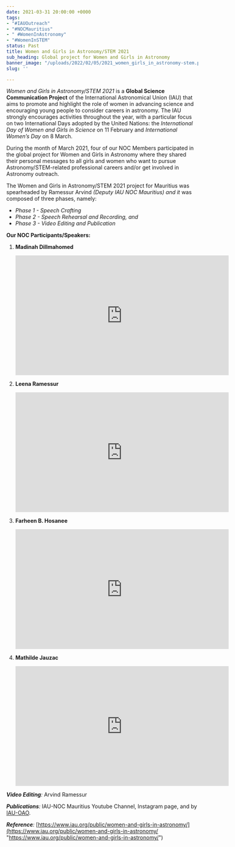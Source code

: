 ```yaml
---
date: 2021-03-31 20:00:00 +0000
tags:
- "#IAUOutreach"
- "#NOCMauritius"
- " #WomenInAstronomy"
- "#WomenInSTEM"
status: Past
title: Women and Girls in Astronomy/STEM 2021
sub_heading: Global project for Women and Girls in Astronomy
banner_image: "/uploads/2022/02/05/2021_women_girls_in_astronomy-stem.png"
slug: ''

---
```

_Women and Girls in Astronomy/STEM 2021_ is a **Global Science Communication Project** of the International Astronomical Union (IAU) that aims to promote and highlight the role of women in advancing science and encouraging young people to consider careers in astronomy. The IAU strongly encourages activities throughout the year, with a particular focus on two International Days adopted by the United Nations: the _International Day of Women and Girls in Science_ on 11 February and _International Women’s Day_ on 8 March.

During the month of March 2021, four of our NOC Members participated in the global project for Women and Girls in Astronomy where they shared their personal messages to all girls and women who want to pursue Astronomy/STEM-related professional careers and/or get involved in Astronomy outreach.

The Women and Girls in Astronomy/STEM 2021 project for Mauritius was spearheaded by Ramessur Arvind _(Deputy IAU NOC Mauritius) and it_ was composed of three phases, namely:

* _Phase 1 - Speech Crafting_
* _Phase 2 - Speech Rehearsal and Recording, and_
* _Phase 3 - Video Editing and Publication_

**Our NOC Participants/Speakers:**

1. **Madinah Dillmahomed**

   <iframe width="560" height="315" src="https://www.youtube.com/embed/FJ9-UxQE6n8" title="YouTube video player" frameborder="0" allow="accelerometer; autoplay; clipboard-write; encrypted-media; gyroscope; picture-in-picture" allowfullscreen></iframe>
2. **Leena Ramessur**

   <iframe width="560" height="315" src="https://www.youtube.com/embed/svOQ0yldqds" title="YouTube video player" frameborder="0" allow="accelerometer; autoplay; clipboard-write; encrypted-media; gyroscope; picture-in-picture" allowfullscreen></iframe>
3. **Farheen B. Hosanee**

   <iframe width="560" height="315" src="https://www.youtube.com/embed/56Z1gz222ps" title="YouTube video player" frameborder="0" allow="accelerometer; autoplay; clipboard-write; encrypted-media; gyroscope; picture-in-picture" allowfullscreen></iframe>
4. **Mathilde Jauzac**

   <iframe width="560" height="315" src="https://www.youtube.com/embed/ScYOo5Mh974" title="YouTube video player" frameborder="0" allow="accelerometer; autoplay; clipboard-write; encrypted-media; gyroscope; picture-in-picture" allowfullscreen></iframe>

**_Video Editing_**_:_ Arvind Ramessur

**_Publications_**_:_ IAU-NOC Mauritius Youtube Channel, Instagram page, and by [IAU-OAO](https://www.facebook.com/IAUoutreach).

**_Reference_**_:_ [https://www.iau.org/public/women-and-girls-in-astronomy/](https://www.iau.org/public/women-and-girls-in-astronomy/ "https://www.iau.org/public/women-and-girls-in-astronomy/")